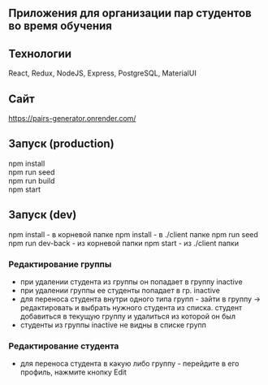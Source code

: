 ##  Приложения для организации пар студентов во время обучения

##  Технологии
React, Redux, NodeJS, Express, PostgreSQL, MaterialUI

##  Сайт
https://pairs-generator.onrender.com/

##  Запуск (production)
npm install  
npm run seed  
npm run build  
npm start

##  Запуск (dev)
npm install  - в корневой папке
npm install  - в ./client папке
npm run seed  
npm run dev-back - из корневой папки
npm start        - из ./client папки

### Редактирование группы
- при удалении студента из группы он попадает в группу inactive
- при удалении группы ее студенты попадает в гр. inactive
- для переноса студента внутри одного типа групп - зайти в группу -> редактировать и выбрать нужного студента из списка. студент добавиться в текущую группу и удалиться из которой он был
- студенты из группы inactive не видны в списке групп

### Редактирование студента
- для переноса студента в какую либо группу - перейдите в его профиль, нажмите кнопку Edit
